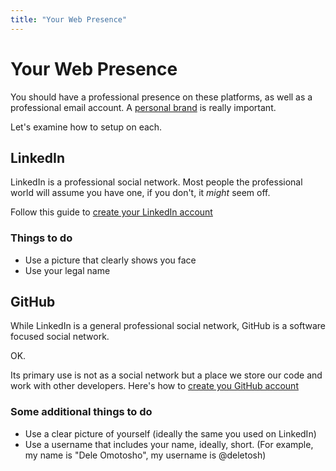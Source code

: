 ```yaml
---
title: "Your Web Presence"
---
```


# Your Web Presence

You should have a professional presence on these platforms, as well as a professional email account. A [personal brand](http://blog.thefirehoseproject.com/posts/personal-branding-software-developer/) is really important.

Let's examine how to setup on each.

## LinkedIn
LinkedIn is a professional social network. Most people the professional world will assume you have one, if you don't, it _might_ seem off. 

Follow this guide to [create your LinkedIn account](https://www.wikihow.com/Create-a-LinkedIn-Account)

### Things to do
- Use a picture that clearly shows you face
- Use your legal name

## GitHub

While LinkedIn is a general professional social network, GitHub is a software focused social network.

OK. 

Its primary use is not as a social network but a place we store our code and work with other developers. Here's how to [create you GitHub account](https://docs.microsoft.com/en-us/visualstudio/version-control/git-create-github-account?view=vs-2022)

### Some additional things to do
- Use a clear picture of yourself (ideally the same you used on LinkedIn)
- Use a username that includes your name, ideally, short. (For example, my name is "Dele Omotosho", my username is @deletosh)
